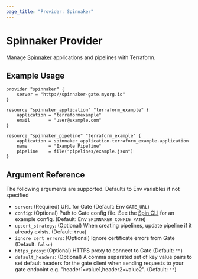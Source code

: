 ```yaml
---
page_title: "Provider: Spinnaker"
---
```


# Spinnaker Provider

Manage [Spinnaker](https://spinnaker.io) applications and pipelines with Terraform.

## Example Usage

```hcl
provider "spinnaker" {
    server = "http://spinnaker-gate.myorg.io"
}

resource "spinnaker_application" "terraform_example" {
    application = "terraformexample"
    email       = "user@example.com"
}

resource "spinnaker_pipeline" "terraform_example" {
    application = spinnaker_application.terraform_example.application
    name        = "Example Pipeline"
    pipeline    = file("pipelines/example.json")
}
```

## Argument Reference

The following arguments are supported. Defaults to Env variables if not specified

- `server`: (Required) URL for Gate (Default: Env `GATE_URL`)
- `config`: (Optional) Path to Gate config file. See the [Spin CLI](https://github.com/spinnaker/spin/blob/master/config/example.yaml) for an example config. (Default: Env `SPINNAKER_CONFIG_PATH`)
- `upsert_strategy`: (Optional) When creating pipelines, update pipeline if it already exists. (Default: `true`)
- `ignore_cert_errors`: (Optional) Ignore certificate errors from Gate (Default: `false`)
- `https_proxy`: (Optional) HTTPS proxy to connect to Gate (Default: `""`)
- `default_headers`: (Optional) A comma separated set of key value pairs to set default headers for the gate client when sending requests to your gate endpoint e.g. "header1=value1,header2=value2". (Default: `""`)

